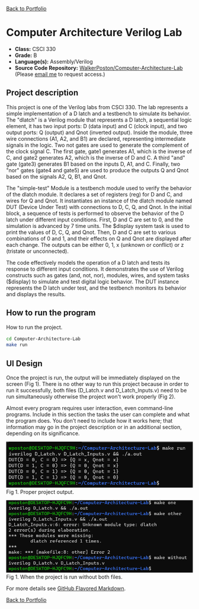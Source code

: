 [Back to Portfolio](./)

Computer Architecture Verilog Lab
===============

-   **Class:** CSCI 330
-   **Grade:** B
-   **Language(s):** Assembly/Verilog
-   **Source Code Repository:** [WalkerPoston/Computer-Architecture-Lab](https://github.com/WalkerPoston/Computer-Architecture-Lab)  
    (Please [email me](mailto:walkerposton@gmail.com?subject=GitHub%20Access) to request access.)

## Project description

This project is one of the Verilog labs from CSCI 330. The lab represents a simple implementation of a D latch and a testbench to simulate its behavior. The "dlatch" is a Verilog module that represents a D latch, a sequential logic element, it has two input ports: D (data input) and C (clock input), and two output ports: Q (output) and Qnot (inverted output). Inside the module, three wire connections (A1, A2, and B1) are declared, representing intermediate signals in the logic. Two not gates are used to generate the complement of the clock signal C. The first gate, gate1 generates A1, which is the inverse of C, and gate2 generates A2, which is the inverse of D and C. A third "and" gate (gate3) generates B1 based on the inputs D, A1, and C. Finally, two "nor" gates (gate4 and gate5) are used to produce the outputs Q and Qnot based on the signals A2, Q, B1, and Qnot.

The "simple-test" Module is a testbench module used to verify the behavior of the dlatch module. It declares a set of registers (reg) for D and C, and wires for Q and Qnot. It instantiates an instance of the dlatch module named DUT (Device Under Test) with connections to D, C, Q, and Qnot. In the initial block, a sequence of tests is performed to observe the behavior of the D latch under different input conditions. First, D and C are set to 0, and the simulation is advanced by 7 time units. The $display system task is used to print the values of D, C, Q, and Qnot. Then, D and C are set to various combinations of 0 and 1, and their effects on Q and Qnot are displayed after each change. The outputs can be either 0, 1, x (unknown or conflict) or z (tristate or unconnected).

The code effectively models the operation of a D latch and tests its response to different input conditions. It demonstrates the use of Verilog constructs such as gates (and, not, nor), modules, wires, and system tasks ($display) to simulate and test digital logic behavior. The DUT instance represents the D latch under test, and the testbench monitors its behavior and displays the results.

## How to run the program

How to run the project.

```bash
cd Computer-Architecture-Lab
make run
```

## UI Design

Once the project is run, the output will be immediately displayed on the screen (Fig 1). There is no other way to run this project because in order to run it successfully, both files (D_Latch.v and D_Latch_Inputs.v) need to be run simultaneously otherwise the project won't work properly (Fig 2).

Almost every program requires user interaction, even command-line programs. Include in this section the tasks the user can complete and what the program does. You don't need to include how it works here; that information may go in the project description or in an additional section, depending on its significance.

![screenshot](images/VerilogLabOutput.png)  
Fig 1. Proper project output.

![screenshot](images/VerilogLabRunError.png)  
Fig 1. When the project is run without both files.

For more details see [GitHub Flavored Markdown](https://guides.github.com/features/mastering-markdown/).

[Back to Portfolio](./)

